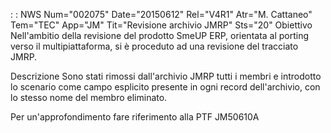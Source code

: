  :  : NWS Num="002075" Date="20150612" Rel="V4R1" Atr="M. Cattaneo" Tem="TEC" App="JM" Tit="Revisione archivio JMRP" Sts="20"
Obiettivo
Nell'ambitio della revisione del prodotto SmeUP ERP, orientata al porting verso il multipiattaforma,
si è proceduto ad una revisione del tracciato JMRP.

Descrizione
Sono stati rimossi dall'archivio JMRP tutti i membri e introdotto lo scenario come campo esplicito
presente in ogni record dell'archivio, con lo stesso nome del membro eliminato.

Per un'approfondimento fare riferimento alla PTF JM50610A

